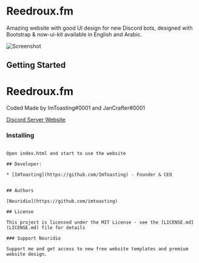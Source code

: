# Reedroux.fm

Amazing website with good UI design for new Discord bots, designed with Bootstrap & now-ui-kit available in English and Arabic.

![Screenshot](https://media.discordapp.net/attachments/1066042616589852747/1078776878422302850/ffe4c22736db513ac77b184c41688856.png?width=1086&height=634)

## Getting Started

# Reedroux.fm

Coded Made by ImToasting#0001 and JanCrafter#0001

[Discord Server ](https://discord.gg/bX9JQPBcpy)
[Website ]([https://discord.gg/bX9JQPBcpy](https://reedroux-fm.vercel.app/#))

### Installing


```

Open index.html and start to use the website 

## Developer:

* [ImToasting](https://github.com/ImToasting) - Founder & CEO


## Authors

[Nouridio](https://github.com/imtoasting)

## License

This project is licensed under the MIT License - see the [LICENSE.md](LICENSE.md) file for details

### Support Nouridio

Support me and get access to new free website templates and premium website design.

